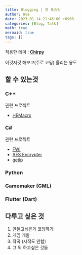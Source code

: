 ```yaml
---
title: Blogging | 첫 포스팅
author: Hve
date: 2023-01-14 21:46:00 +0900
categories: [Blog, Talk]
math: true
mermaid: true
tags: []
---
```


적용한 테마 : [**Chirpy**](https://github.com/cotes2020/jekyll-theme-chirpy)


이것저것 해보고(주로 코딩) 올리는 용도

## 할 수 있는것

### C++

관련 프로젝트
- [HEMacro](https://hve4638.github.io/posts/hemacro)

### C#

관련 프로젝트
- [FWI](https://hve4638.github.io/posts/fwi/)
- [AES Encrypter](https://hve4638.github.io/posts/aes-encryptor/)
- [getip](https://hve4638.github.io/posts/getip/)

### Python

### Gamemaker (GML)

### Flutter (Dart)

## 다루고 싶은 것

1. 만들고싶은거 코딩하기
2. 게임 개발
3. 작곡 (시작도 안함)
4. 그 외 하고싶은 것들